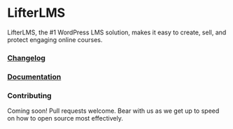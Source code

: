 LifterLMS
==========

LifterLMS, the #1 WordPress LMS solution, makes it easy to create, sell, and protect engaging online courses.

### [Changelog](./CHANGELOG.md)

### [Documentation](https://lifterlms.readme.io)

### Contributing

Coming soon! Pull requests welcome. Bear with us as we get up to speed on how to open source most effectively.